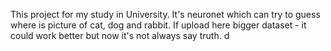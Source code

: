 This project for my study in University. It's neuronet which can try to guess where is picture of cat, dog and rabbit. If upload here bigger dataset - it could work better but now it's not always say truth.
d
